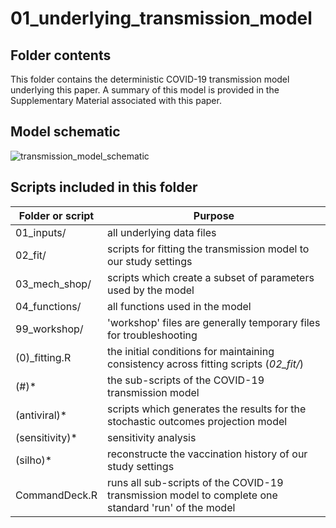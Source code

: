 # 01_underlying_transmission_model

## Folder contents
This folder contains the deterministic COVID-19 transmission model underlying this paper. 
A summary of this model is provided in the Supplementary Material associated with this paper.

## Model schematic
![transmission_model_schematic](https://github.com/gizembilgin/GitHub_vaxAllocation/assets/37473520/a2e66348-9d5b-4b3e-8d8b-ce2b07a90173)

## Scripts included in this folder
| Folder or script | Purpose | 
| ----------- | ----------- |
01_inputs/ | all underlying data files
02_fit/ | scripts for fitting the transmission model to our study settings
03_mech_shop/ | scripts which create a subset of parameters used by the model
04_functions/ | all functions used in the model
99_workshop/ | 'workshop' files are generally temporary files for troubleshooting
(0)_fitting.R | the initial conditions for maintaining consistency across fitting scripts (*02_fit/*)
(#)* | the sub-scripts of the COVID-19 transmission model
(antiviral)* | scripts which generates the results for the stochastic outcomes projection model
(sensitivity)* | sensitivity analysis
(silho)*  | reconstructe the vaccination history of our study settings
CommandDeck.R | runs all sub-scripts of the COVID-19 transmission model to complete one standard 'run' of the model
